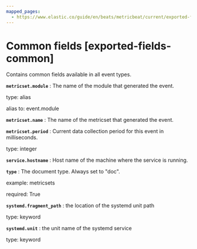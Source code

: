 ```yaml
---
mapped_pages:
  - https://www.elastic.co/guide/en/beats/metricbeat/current/exported-fields-common.html
---
```


<!-- This file is generated! See scripts/generate_fields_docs.py -->

# Common fields [exported-fields-common]

Contains common fields available in all event types.

**`metricset.module`**
:   The name of the module that generated the event.

type: alias

alias to: event.module


**`metricset.name`**
:   The name of the metricset that generated the event.


**`metricset.period`**
:   Current data collection period for this event in milliseconds.

type: integer


**`service.hostname`**
:   Host name of the machine where the service is running.


**`type`**
:   The document type. Always set to "doc".

example: metricsets

required: True


**`systemd.fragment_path`**
:   the location of the systemd unit path

type: keyword


**`systemd.unit`**
:   the unit name of the systemd service

type: keyword


